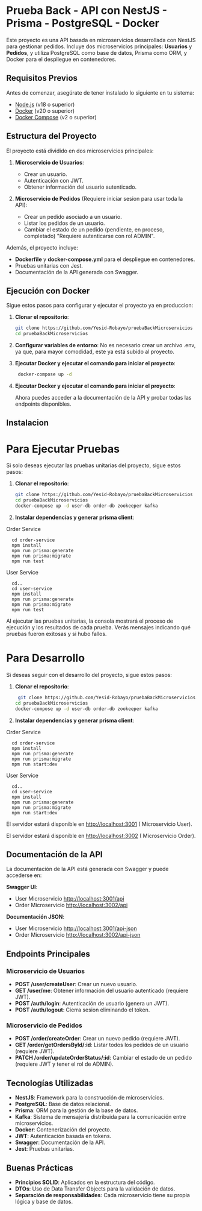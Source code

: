 # Prueba Back - API con NestJS - Prisma - PostgreSQL - Docker 

Este proyecto es una API basada en microservicios desarrollada con NestJS para gestionar pedidos. Incluye dos microservicios principales: **Usuarios** y **Pedidos**, y utiliza PostgreSQL como base de datos, Prisma como ORM, y Docker para el despliegue en contenedores.

## Requisitos Previos

Antes de comenzar, asegúrate de tener instalado lo siguiente en tu sistema:

- [Node.js](https://nodejs.org/) (v18 o superior)
- [Docker](https://www.docker.com/) (v20 o superior)
- [Docker Compose](https://docs.docker.com/compose/) (v2 o superior)

## Estructura del Proyecto

El proyecto está dividido en dos microservicios principales:

1. **Microservicio de Usuarios**:
   - Crear un usuario.
   - Autenticación con JWT.
   - Obtener información del usuario autenticado.

2. **Microservicio de Pedidos** (Requiere iniciar sesion para usar toda la API):
   - Crear un pedido asociado a un usuario.
   - Listar los pedidos de un usuario.
   - Cambiar el estado de un pedido (pendiente, en proceso, completado) "Requiere autenticarse con rol ADMIN".

Además, el proyecto incluye:

- **Dockerfile** y **docker-compose.yml** para el despliegue en contenedores.
- Pruebas unitarias con Jest.
- Documentación de la API generada con Swagger.

## Ejecución con Docker

Sigue estos pasos para configurar y ejecutar el proyecto ya en produccion:

1. **Clonar el repositorio**:

   ```bash
   git clone https://github.com/Yesid-Robayo/pruebaBackMicroservicios
   cd pruebaBackMicroservicios

2. **Configurar variables de entorno**:
   No es necesario crear un archivo .env, ya que, para mayor comodidad, este ya está subido al proyecto.

3. **Ejecutar Docker y ejecutar el comando para iniciar el proyecto**:
   ```bash
    docker-compose up -d

4. **Ejecutar Docker y ejecutar el comando para iniciar el proyecto**:
   
   Ahora puedes acceder a la documentación de la API y probar todas las endpoints disponibles.

## Instalacion

# Para Ejecutar Pruebas

Si solo deseas ejecutar las pruebas unitarias del proyecto, sigue estos pasos:

1. **Clonar el repositorio**:
   
   ```bash
   git clone https://github.com/Yesid-Robayo/pruebaBackMicroservicios
   cd pruebaBackMicroservicios
   docker-compose up -d user-db order-db zookeeper kafka

2. **Instalar dependencias y generar prisma client**:
   
Order Service

     
      cd order-service
      npm install
      npm run prisma:generate
      npm run prisma:migrate
      npm run test

User Service
    
   
      cd..
      cd user-service
      npm install
      npm run prisma:generate
      npm run prisma:migrate
      npm run test

Al ejecutar las pruebas unitarias, la consola mostrará el proceso de ejecución y los resultados de cada prueba. Verás mensajes indicando qué pruebas fueron exitosas y si hubo fallos.

   
# Para Desarrollo

Si deseas seguir con el desarrollo del proyecto, sigue estos pasos:

1. **Clonar el repositorio**:
   
   ```bash
    git clone https://github.com/Yesid-Robayo/pruebaBackMicroservicios
   cd pruebaBackMicroservicios
   docker-compose up -d user-db order-db zookeeper kafka


2. **Instalar dependencias y generar prisma client**:

Order Service

      
      cd order-service
      npm install
      npm run prisma:generate
      npm run prisma:migrate
      npm run start:dev

User Service

   
      cd..
      cd user-service
      npm install
      npm run prisma:generate
      npm run prisma:migrate
      npm run start:dev

    
El servidor estará disponible en [http://localhost:3001](http://localhost:3001) ( Microservicio User).

El servidor estará disponible en [http://localhost:3002](http://localhost:3002) ( Microservicio Order).

## Documentación de la API

La documentación de la API está generada con Swagger y puede accederse en:

**Swagger UI**: 
  
- User Microservicio
  [http://localhost:3001/api](http://localhost:3001/api) 
- Order Microservicio
  [http://localhost:3002/api](http://localhost:3002/api) 

**Documentación JSON**: 
  
- User Microservicio
  [http://localhost:3001/api-json](http://localhost:3001/api-json)
- Order Microservicio
  [http://localhost:3002/api-json](http://localhost:3002/api-json)


## Endpoints Principales

### Microservicio de Usuarios

- **POST /user/createUser**: Crear un nuevo usuario.
- **GET /user/me**: Obtener información del usuario autenticado (requiere JWT).
- **POST /auth/login**: Autenticación de usuario (genera un JWT).
- **POST /auth/logout**: Cierra sesion eliminando el token.

### Microservicio de Pedidos

- **POST /order/createOrder**: Crear un nuevo pedido (requiere JWT).
- **GET /order/getOrdersById/:id**: Listar todos los pedidos de un usuario (requiere JWT).
- **PATCH /order/updateOrderStatus/:id**: Cambiar el estado de un pedido (requiere JWT y tener el rol de ADMIN).

## Tecnologías Utilizadas

- **NestJS**: Framework para la construcción de microservicios.
- **PostgreSQL**: Base de datos relacional.
- **Prisma**: ORM para la gestión de la base de datos.
- **Kafka**: Sistema de mensajería distribuida para la comunicación entre microservicios.
- **Docker**: Contenerización del proyecto.
- **JWT**: Autenticación basada en tokens.
- **Swagger**: Documentación de la API.
- **Jest**: Pruebas unitarias.

## Buenas Prácticas

- **Principios SOLID**: Aplicados en la estructura del código.
- **DTOs**: Uso de Data Transfer Objects para la validación de datos.
- **Separación de responsabilidades**: Cada microservicio tiene su propia lógica y base de datos.


